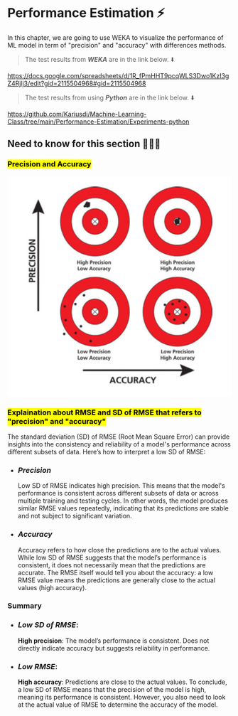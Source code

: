 # Performance Estimation ⚡️

In this chapter, we are going to use WEKA to visualize the performance of ML model in term of "precision" and "accuracy" with differences methods.

> The test results from **_WEKA_** are in the link below. ⬇️

https://docs.google.com/spreadsheets/d/1R_fPmHHT9pcqWLS3Dwo1KzI3gZ4Rjlj3/edit?gid=2115504968#gid=2115504968

> The test results from using **_Python_** are in the link below. ⬇️

https://github.com/Kariusdi/Machine-Learning-Class/tree/main/Performance-Estimation/Experiments-python

## Need to know for this section 👨🏽‍💻

### <mark>Precision and Accuracy</mark>

![components](./assets/pre_Ac.jpeg)
</br>

### <mark>Explaination about RMSE and SD of RMSE that refers to "precision" and "accuracy"</mark>

The standard deviation (SD) of RMSE (Root Mean Square Error) can provide insights into the consistency and reliability of a model's performance across different subsets of data. Here’s how to interpret a low SD of RMSE:

- ### **_Precision_**

  Low SD of RMSE indicates high precision. This means that the model's performance is consistent across different subsets of data or across multiple training and testing cycles. In other words, the model produces similar RMSE values repeatedly, indicating that its predictions are stable and not subject to significant variation.

- ### **_Accuracy_**

  Accuracy refers to how close the predictions are to the actual values. While low SD of RMSE suggests that the model’s performance is consistent, it does not necessarily mean that the predictions are accurate. The RMSE itself would tell you about the accuracy: a low RMSE value means the predictions are generally close to the actual values (high accuracy).

### Summary

- ### **_Low SD of RMSE_**:

  **High precision**: The model’s performance is consistent.
  Does not directly indicate accuracy but suggests reliability in performance.

- ### **_Low RMSE_**:

  **High accuracy**: Predictions are close to the actual values.
  To conclude, a low SD of RMSE means that the precision of the model is high, meaning its performance is consistent. However, you also need to look at the actual value of RMSE to determine the accuracy of the model.
